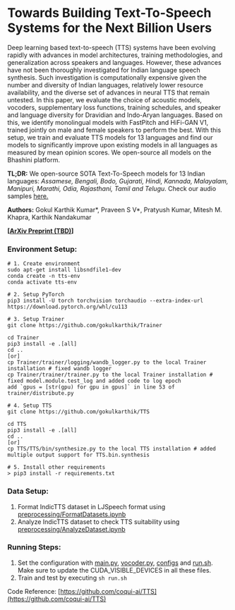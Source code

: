 # Towards Building Text-To-Speech Systems for the Next Billion Users

Deep learning based text-to-speech (TTS) systems have been evolving rapidly with advances in model architectures, training methodologies, and generalization across speakers and languages. However, these advances have not been thoroughly investigated for Indian language speech synthesis. Such investigation is computationally expensive given the number and diversity of Indian languages, relatively lower resource availability, and the diverse set of advances in neural TTS that remain untested.  In this paper, we evaluate the choice of acoustic models, vocoders, supplementary loss functions, training schedules, and speaker and language diversity for Dravidian and Indo-Aryan languages. Based on this, we identify monolingual models with FastPitch and HiFi-GAN V1, trained jointly on male and female speakers to perform the best. With this setup, we train and evaluate TTS models for 13 languages and find our models to significantly improve upon existing models in all languages as measured by mean opinion scores. We open-source all models on the Bhashini platform.

**TL;DR:** We open-source SOTA Text-To-Speech models for 13 Indian languages: *Assamese, Bengali, Bodo, Gujarati, Hindi, Kannada, Malayalam, Manipuri, Marathi, Odia, Rajasthani, Tamil and Telugu*. Check our audio samples [here.](https://models.ai4bharat.org/#/tts/samples)

**Authors:** Gokul Karthik Kumar*, Praveen S V*, Pratyush Kumar, Mitesh M. Khapra, Karthik Nandakumar

**[[ArXiv Preprint (TBD)](#)]**


### Environment Setup:
```
# 1. Create environment
sudo apt-get install libsndfile1-dev
conda create -n tts-env
conda activate tts-env

# 2. Setup PyTorch
pip3 install -U torch torchvision torchaudio --extra-index-url https://download.pytorch.org/whl/cu113

# 3. Setup Trainer
git clone https://github.com/gokulkarthik/Trainer 

cd Trainer
pip3 install -e .[all]
cd ..
[or]
cp Trainer/trainer/logging/wandb_logger.py to the local Trainer installation # fixed wandb logger
cp Trainer/trainer/trainer.py to the local Trainer installation # fixed model.module.test_log and added code to log epoch 
add `gpus = [str(gpu) for gpu in gpus]` in line 53 of trainer/distribute.py

# 4. Setup TTS
git clone https://github.com/gokulkarthik/TTS 

cd TTS
pip3 install -e .[all]
cd ..
[or]
cp TTS/TTS/bin/synthesize.py to the local TTS installation # added multiple output support for TTS.bin.synthesis

# 5. Install other requirements
> pip3 install -r requirements.txt
```


### Data Setup:
1. Format IndicTTS dataset in LJSpeech format using [preprocessing/FormatDatasets.ipynb](./preprocessing/FormatDatasets.ipynb)
2. Analyze IndicTTS dataset to check TTS suitability using [preprocessing/AnalyzeDataset.ipynb](./preprocessing/AnalyzeDataset.ipynb)

### Running Steps:
1. Set the configuration with [main.py](./main.py), [vocoder.py](./vocoder.py), [configs](./configs) and [run.sh](./run.sh). Make sure to update the CUDA_VISIBLE_DEVICES in all these files.
2. Train and test by executing `sh run.sh`

Code Reference: [https://github.com/coqui-ai/TTS](https://github.com/coqui-ai/TTS)